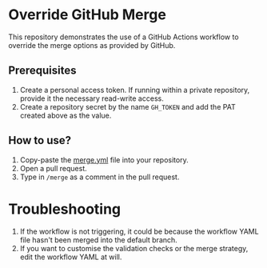 # Override GitHub Merge

This repository demonstrates the use of a GitHub Actions workflow to override the merge options as provided by GitHub.

## Prerequisites

1. Create a personal access token. If running within a private repository, provide it the necessary read-write access.
2. Create a repository secret by the name `GH_TOKEN` and add the PAT created above as the value.

## How to use?

1. Copy-paste the [merge.yml](.github/workflows/merge.yml) file into your repository.
2. Open a pull request.
3. Type in `/merge` as a comment in the pull request.

# Troubleshooting

1. If the workflow is not triggering, it could be because the workflow YAML file hasn't been merged into the default branch.
2. If you want to customise the validation checks or the merge strategy, edit the workflow YAML at will.
